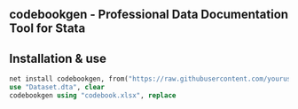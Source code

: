 ## codebookgen - Professional Data Documentation Tool for Stata


## Installation & use 

```stata
net install codebookgen, from("https://raw.githubusercontent.com/yourusername/codebookgen/main") replace
use "Dataset.dta", clear
codebookgen using "codebook.xlsx", replace
